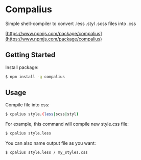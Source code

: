 # Compalius

Simple shell-compiler to convert .less .styl .scss files into .css

[https://www.npmjs.com/package/compalius](https://www.npmjs.com/package/compalius)

## Getting Started

Install package:

```bash
$ npm install -g compalius
```

## Usage

Compile file into css:

```bash
$ cpalius style.(less|scss|styl)
```

For example, this command will compile new style.css file:

```bash
$ cpalius style.less
```

You can also name output file as you want:

```bash
$ cpalius style.less / my_styles.css
```